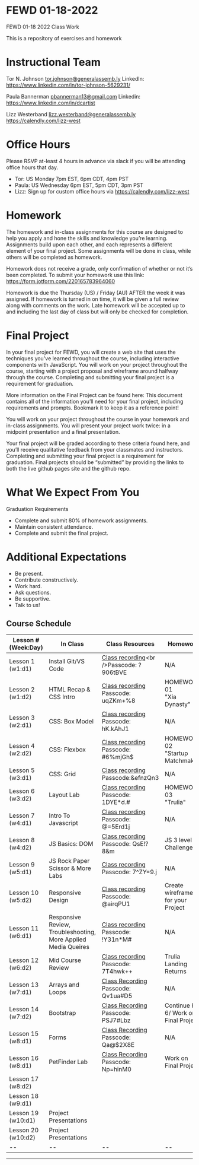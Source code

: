 # FEWD 01-18-2022
FEWD 01-18 2022 Class Work

This is a repository of exercises and homework

# Instructional Team
Tor N. Johnson
tor.johnson@generalassemb.ly
LinkedIn: https://www.linkedin.com/in/tor-johnson-5629231/

Paula Bannerman
pbannerman13@gmail.com
Linkedin: https://www.linkedin.com/in/dcartist

Lizz Westerband
lizz.westerband@generalassemb.ly
https://calendly.com/lizz-west 

# Office Hours
Please RSVP at-least 4 hours in advance via slack if you will be attending office hours that day.
* Tor:  US  Monday 7pm EST,  6pm CDT,  4pm PST
* Paula:  US  Wednesday 6pm EST,  5pm CDT,  3pm PST
* Lizz: Sign up for custom office hours via https://calendly.com/lizz-west


# Homework
The homework and in-class assignments for this course are designed to help you apply and hone the skills and knowledge you’re learning. Assignments build upon each other, and each represents a different element of your final project. Some assignments will be done in class, while others will be completed as homework.

Homework does not receive a grade, only confirmation of whether or not it’s been completed. To submit your homework use this link: https://form.jotform.com/220165783964060

Homework is due the Thursday (US) / Friday (AU) AFTER the week it was assigned.  If homework is turned in on time, it will be given a full review along with comments on the work.  Late homework will be accepted up to and including the last day of class but will only be checked for completion.


# Final Project
In your final project for FEWD, you will create a web site that uses the techniques you've learned throughout the course, including interactive components with JavaScript. You will work on your project throughout the course, starting with a project proposal and wireframe around halfway through the course. Completing and submitting your final project is a requirement for graduation. 

More information on the Final Project can be found here: This document contains all of the information you’ll need for your final project, including requirements and prompts. Bookmark it to keep it as a reference point!

You will work on your project throughout the course in your homework and in-class assignments.  You will present your project work twice: in a midpoint presentation and a final presentation. 

Your final project will be graded according to these criteria found here, and you’ll receive qualitative feedback from your classmates and instructors. Completing and submitting your final project is a requirement for graduation. Final projects should be “submitted” by providing the links to both the live github pages site and the github repo.

# What We Expect From You
Graduation Requirements
* Complete and submit 80% of homework assignments.
* Maintain consistent attendance.
* Complete and submit the final project.

# Additional Expectations
* Be present.
* Contribute constructively.
* Work hard.
* Ask questions.
* Be supportive.
* Talk to us!


<a name="Schedule"></a>
## Course Schedule

| Lesson # (Week:Day) | In Class                                                                                                                                                                                                                                                                                                                                              | Class Resources  | Homework  |
|---------------------|-------------------------------------------------------------------------------------------------------------------------------------------------------------------------------------------------------------------------------------------------------------------------------------------------------------------------------------------------------|---|---------------------------------------------------------------------------------------------------------------------------------------------------------------------------------------|
| Lesson 1 (w1:d1)    | Install Git/VS Code | [Class recording](https://generalassembly.zoom.us/rec/share/4HBWG-7sjEo7TIrgZmWQ1QA79fSflmTdrcO7HslIj-jKUGrGks5tfdqSaVILBITx.m_UqORD7EHdvApU_)<br />Passcode: ?906tBVE | N/A |
| Lesson 2 (w1:d2)    | HTML Recap &<br />CSS Intro |  [Class recording](https://generalassembly.zoom.us/rec/share/LjuhybTDMzlhzvqPq1D32zVFaVgW-fBVQ55eriOdQm87tIAHtmdcid3VgFaZhoyH.vyY7FXa2RQPTfunL)<br />Passcode: uqZKm+%8  | HOMEWORK 01<br />"Xia Dynasty"|
| Lesson 3 (w2:d1)    | CSS: Box Model | [Class recording](https://generalassembly.zoom.us/rec/share/76ug6IksF5klOJX1QfNE0tWN6qE_7ys7Cgj9s3DEzqQP6LIz3ty3ndDgmSNYL_9t.ct2mCRZaerfyzQZi)<br />Passcode: hK.kAhJ1 | N/A |
| Lesson 4 (w2:d2)    | CSS: Flexbox  |[Class recording](https://generalassembly.zoom.us/rec/share/b84438CLi5BcVJSf_z_QjHXZhk_S1XGzOsQ0mhEY8NvZ0Xrd-3AVvlE7HJ8mMTnO.Tbvln3OPabhx8o30)<br />Passcode: #6%mjGh$ | HOMEWORK 02 <br /> "Startup Matchmaker"|
| Lesson 5 (w3:d1)    | CSS: Grid  |[Class recording](https://generalassembly.zoom.us/rec/share/5hn7k_mUzQtKLjQWJjZ4SzqLc2zuvjSv816J-mgJLumY4M58k680K-VQ1sQ5rk9H.6UDg1avlEamMQNVx)<br />Passcode:&efnzQn3  | N/A|
| Lesson 6 (w3:d2)    | Layout Lab  |[Class recording](https://generalassembly.zoom.us/rec/share/oNu4-vE922YCza3KffolNiZrMR6FiL0yMby0o6f7Sj7zI2yLDUbDsBMayTGq1wY.DsAYkZWEVj7PQPNE)<br />Passcode: 1DYE*d.# | HOMEWORK 03 <br /> "Trulia" |
| Lesson 7 (w4:d1)    | Intro To Javascript  |[Class recording](https://generalassembly.zoom.us/rec/share/taf9Hd2KNif9I1Cumq3_uDsWGHocKZ_-B5QLMSEmNqdc1Ppk-ejhTPt1RMxgN59T.IuyGmQFPtcEASIKX)<br />Passcode: @=5Erd1j | N/A |
| Lesson 8 (w4:d2)    | JS Basics: DOM  |[Class recording](https://generalassembly.zoom.us/rec/share/64bWxenVgwc9Ns4w2rDOT2qdrsZSaSDXCc-zuPwcCpf4vo8qnsxGwn_iVdq5TSE.njaSbDMaeICFlFxG)<br />Passcode: QsE!?8&m | JS 3 level Challenge|
| Lesson 9 (w5:d1)    | JS Rock Paper Scissor & More Labs | [Class recording](https://generalassembly.zoom.us/rec/share/gTdyw5nI6mzSWGg9KnreoTrgGtL3KeLsp_FNJxLixKLiXHB2IYixlvyz4JO1sdxD.QhVm06WxUT6HczUn?startTime=1644966209000)<br />Passcode: 7^ZY=9.j | N/A |
| Lesson 10 (w5:d2)   | Responsive Design |   [Class recording](https://generalassembly.zoom.us/rec/share/lwNhp0TDohDu64cqNzoMP_BwH5tmYkJJwvAZXw7ZP4GkXCDg3WV4Ds7sOOAHBnbq.J_Cwnwoc2lvzwVCj?startTime=1645138966000)<br />Passcode: @airqPU1 | Create wireframes for your Project |
| Lesson 11 (w6:d1)     | Responsive Review, Troubleshooting, More Applied Media Queires |   [Class recording](https://generalassembly.zoom.us/rec/share/CqJwMYqImGP8_jG6UTSA7Qq6hu0Me52_37y2ggJ8t7BNErPN2aK7nwOLxPyvZ7Ga.5bRJBFEn97EVZL-7)<br />Passcode: !Y31n*M# | N/A |
| Lesson 12 (w6:d2)  | Mid Course Review  |[Class recording](https://generalassembly.zoom.us/rec/share/QbCbDsr2dlC89mmyRMlPNxhllzKWFrfDLsIpxYsD5mXE60x1-yLsxXtHBXcXxlU.4PBYF7Q-5nvl9Awp) <br />Passcode: 7T4hwk++ | Trulia Landing Returns |
| Lesson 13 (w7:d1)  | Arrays and Loops   |  [Class Recording](https://generalassembly.zoom.us/rec/share/CyhpZ8nwqpsztAj0oY_ZRVCYZPAPLbH3vza5IfTnPSR6LQKbzjQjcZBYLrBz8RO5.LzNL8YHyGzdIu8y1)<br /> Passcode: Qv1ua#D5 | N/A |
| Lesson 14 (w7:d2)  |Bootstrap  | [Class Recording](https://generalassembly.zoom.us/rec/share/nW85ry0klvCSB-eby4IC3ik8w1anepLVIsVWpi7yMyUzzjiZMawx_jwOBCz3Z3aV.yvlDL1x4TU8qu3RE)<br /> Passcode: PSJ7#Lbz   |  Continue HW 6/ Work on Final Project  |
| Lesson 15 (w8:d1)  |Forms   |[Class Recording](https://generalassembly.zoom.us/rec/share/nWEe9BUl1QAjfWgLUXxFvhqGc52vye7B4POEykEB3pPocHpnwR58hHp3rSU5JC7R.F5doUK5q6Va9DPpe)<br /> Passcode: Qa@$2X8E  |  N/A |
| Lesson 16 (w8:d1)  | PetFinder Lab  |[Class Recording](https://generalassembly.zoom.us/rec/share/QNsTRQI_LjFfXcJXOIlHUtwPdRRgBIyKIeTt1-S1f2kVeugCHPVFW8FGcfjAYug0.pKht8usoBo7jkNwj) <br /> Passcode: Np=hinM0   |  Work on Final Project! |
| Lesson 17 (w8:d2)  |  |   |  |
| Lesson 18 (w9:d1)  |  |    |  |
| Lesson 19 (w10:d1)  | Project Presentations |   |  |
| Lesson 20 (w10:d2) | Project Presentations |   |  |
| --    |  --   |  --   | -- |
---
